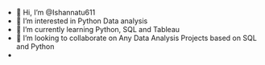 - 👋 Hi, I’m @Ishannatu611
- 👀 I’m interested in Python Data analysis
- 🌱 I’m currently learning Python, SQL and Tableau
- 💞️ I’m looking to collaborate on Any Data Analysis Projects based on SQL and Python
-

<!---
Ishannatu611/Ishannatu611 is a ✨ special ✨ repository because its `README.md` (this file) appears on your GitHub profile.
You can click the Preview link to take a look at your changes.
--->
